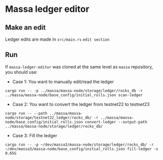 # Massa ledger editor

## Make an edit

Ledger edits are made in `src/main.rs` `edit section`

## Run

If `massa-ledger-editor` was cloned at the same level as `massa` repository, you should use:

- Case 1: You want to manually edit/read the ledger

```commandline
cargo run -- -p ../massa/massa-node/storage/ledger/rocks_db -r ../massa/massa-node/base_config/initial_rolls.json scan-ledger
```

- Case 2: You want to convert the ledger from testnet22 to testnet23

```commandline
cargo run -- --path ../massa/massa-node/storage/testnet22_ledger/rocks_db/ -r ../massa/massa-node/base_config/initial_rolls.json convert-ledger --output-path ../massa/massa-node/storage/ledger/rocks_db/
```

- Case 3: Fill the ledger

```commandline
cargo run -- -p ~/dev/massa3/massa-node/storage/ledger/rocks_db/ -r ~/dev/massa3/massa-node/base_config/initial_rolls.json fill-ledger -s 0.65G
```
